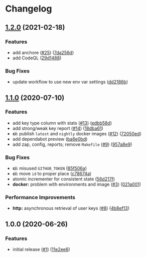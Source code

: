 # Changelog

## [1.2.0](https://www.github.com/jef/audit-org-keys/compare/v1.1.0...v1.2.0) (2021-02-18)


### Features

* add anchore ([#25](https://www.github.com/jef/audit-org-keys/issues/25)) ([7da256d](https://www.github.com/jef/audit-org-keys/commit/7da256d400a28afee2b1216eeff5440fe238ffd9))
* add CodeQL ([29d1488](https://www.github.com/jef/audit-org-keys/commit/29d1488839e624012b2db5f70ed8f4af4aa02a28))


### Bug Fixes

* update workflow to use new env var settings ([dd2186b](https://www.github.com/jef/audit-org-keys/commit/dd2186b6243302d9166d69ca4c2a40ea1b40d805))

## [1.1.0](https://www.github.com/jef/audit-org-keys/compare/v1.0.0...v1.1.0) (2020-07-10)


### Features

* add key type column with stats ([#13](https://www.github.com/jef/audit-org-keys/issues/13)) ([edbb58d](https://www.github.com/jef/audit-org-keys/commit/edbb58d70ae0e921d25a4c44320e1b560a861feb))
* add strong/weak key report ([#14](https://www.github.com/jef/audit-org-keys/issues/14)) ([18dba61](https://www.github.com/jef/audit-org-keys/commit/18dba61fe0a34b26fb169ea94b5864059a9de38d))
* **ci:** publish `latest` and `nightly` docker images ([#12](https://www.github.com/jef/audit-org-keys/issues/12)) ([72050ed](https://www.github.com/jef/audit-org-keys/commit/72050ed825bef2c97b941b6b2e6b05b09dfea62a))
* add dependabot preview ([ba6e0bd](https://www.github.com/jef/audit-org-keys/commit/ba6e0bd4572247090e624ddf2c6a34604dd9ad6c))
* add zap, config, reports; remove `Makefile` ([#9](https://www.github.com/jef/audit-org-keys/issues/9)) ([957a8e9](https://www.github.com/jef/audit-org-keys/commit/957a8e9a4b98ab8d42eb72f455067ebd5063f773))


### Bug Fixes

* **ci:** misused `GITHUB_TOKEN` ([85f506a](https://www.github.com/jef/audit-org-keys/commit/85f506ab0e4399f73481dc1420819b75e447ec04))
* **ci:** move `id` to proper place ([c78674a](https://www.github.com/jef/audit-org-keys/commit/c78674ad224d6ed7e2fa595a7dc8e59da35d8db1))
* atomic incrementer for consistent state ([56d217f](https://www.github.com/jef/audit-org-keys/commit/56d217fbc4fc5b59478ad6851d73a8372ea4a3b2))
* **docker:** problem with environments and image ([#3](https://www.github.com/jef/audit-org-keys/issues/3)) ([021a001](https://www.github.com/jef/audit-org-keys/commit/021a001b726e0b4bca89623e28579492d45e3eac))


### Performance Improvements

* **http:** asynchronous retrieval of user keys ([#8](https://www.github.com/jef/audit-org-keys/issues/8)) ([4b8ef13](https://www.github.com/jef/audit-org-keys/commit/4b8ef136944d8e0c4ec294680a3b626404ef9642))

## 1.0.0 (2020-06-26)


### Features

* initial release ([#1](https://www.github.com/jef/audit-org-keys/issues/1)) ([11e2ee6](https://www.github.com/jef/audit-org-keys/commit/11e2ee6b95df27c3be3952a26b3baeb40d0af9b3))
